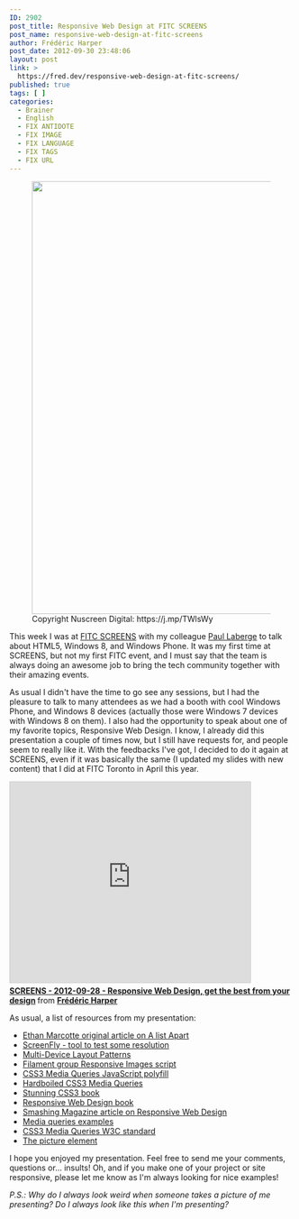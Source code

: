 ```yaml
---
ID: 2902
post_title: Responsive Web Design at FITC SCREENS
post_name: responsive-web-design-at-fitc-screens
author: Frédéric Harper
post_date: 2012-09-30 23:48:06
layout: post
link: >
  https://fred.dev/responsive-web-design-at-fitc-screens/
published: true
tags: [ ]
categories:
  - Brainer
  - English
  - FIX ANTIDOTE
  - FIX IMAGE
  - FIX LANGUAGE
  - FIX TAGS
  - FIX URL
---
```

<figure><img title="A35EiMKCYAE_t1i" src="http://fred.dev/wp-content/uploads/2012/09/A35EiMKCYAE_t1i.jpg" alt="" width="1024" height="768"/><figcaption> Copyright Nuscreen Digital: https://j.mp/TWlsWy</figcaption></figure><p>This week I was at <a href="https://www.fitc.ca/events/about/?event=134" target="_blank" rel="noopener noreferrer">FITC SCREENS</a> with my colleague <a href="https://twitter.com/plaberge" target="_blank" rel="noopener noreferrer">Paul Laberge</a> to talk about HTML5, Windows 8, and Windows Phone. It was my first time at SCREENS, but not my first FITC event, and I must say that the team is always doing an awesome job to bring the tech community together with their amazing events.</p><p>As usual I didn't have the time to go see any sessions, but I had the pleasure to talk to many attendees as we had a booth with cool Windows Phone, and Windows 8 devices (actually those were Windows 7 devices with Windows 8 on them). I also had the opportunity to speak about one of my favorite topics, Responsive Web Design. I know, I already did this presentation a couple of times now, but I still have requests for, and people seem to really like it. With the feedbacks I've got, I decided to do it again at SCREENS, even if it was basically the same (I updated my slides with new content) that I did at FITC Toronto in April this year.</p><p style="text-align:center"><div class="embed rich SlideShare"><iframe src="https://www.slideshare.net/slideshow/embed_code/key/oPldSfOja5kVM0" width="427" height="356" frameborder="0" marginwidth="0" marginheight="0" scrolling="no" style="border:1px solid #CCC;border-width:1px;margin-bottom:5px;max-width:100%" allowfullscreen> </iframe><div style="margin-bottom:5px"> <strong> <a href="https://www.slideshare.net/fredericharper/screens-20120928-responsive-web-design-get-the-best-from-your-design" title="SCREENS - 2012-09-28 - Responsive Web Design, get the best from your design" target="_blank" rel="noopener noreferrer">SCREENS - 2012-09-28 - Responsive Web Design, get the best from your design</a> </strong> from <strong><a href="https://www.slideshare.net/fredericharper" target="_blank" rel="noopener noreferrer">Frédéric Harper</a></strong></div></div></p><p style="text-align:left">As usual, a list of resources from my presentation:</p><ul><li><a href="https://www.alistapart.com/articles/responsive-web-design/" target="_blank" rel="noopener noreferrer">Ethan Marcotte original article on A list Apart</a></li><li><a href="https://quirktools.com/screenfly/" target="_blank" rel="noopener noreferrer">ScreenFly - tool to test some resolution</a></li><li><a href="https://www.lukew.com/ff/entry.asp?1514" target="_blank" rel="noopener noreferrer">Multi-Device Layout Patterns</a></li><li><a href="https://filamentgroup.com/examples/responsive-images/" target="_blank" rel="noopener noreferrer">Filament group Responsive Images script</a></li><li><a href="https://code.google.com/p/css3-mediaqueries-js/" target="_blank" rel="noopener noreferrer">CSS3 Media Queries JavaScript polyfill</a></li><li><a href="https://stuffandnonsense.co.uk/blog/about/hardboiled_css3_media_queries" target="_blank" rel="noopener noreferrer">Hardboiled CSS3 Media Queries</a></li><li><a href="https://www.stunningcss3.com/index.php" target="_blank" rel="noopener noreferrer">Stunning CSS3 book</a></li><li><a href="https://www.abookapart.com/products/responsive-web-design" target="_blank" rel="noopener noreferrer">Responsive Web Design book</a></li><li><a href="https://www.smashingmagazine.com/2011/07/22/responsive-web-design-techniques-tools-and-design-strategies/" target="_blank" rel="noopener noreferrer">Smashing Magazine article on Responsive Web Design</a></li><li><a href="https://mediaqueri.es/" target="_blank" rel="noopener noreferrer">Media queries examples</a></li><li><a href="https://www.w3.org/TR/css3-mediaqueries/" target="_blank" rel="noopener noreferrer">CSS3 Media Queries W3C standard</a></li><li><a href="https://dvcs.w3.org/hg/html-proposals/raw-file/tip/responsive-images/responsive-images.html" target="_blank" rel="noopener noreferrer">The picture element</a></li></ul><p>I hope you enjoyed my presentation. Feel free to send me your comments, questions or... insults! Oh, and if you make one of your project or site responsive, please let me know as I'm always looking for nice examples!</p><em>P.S.: Why do I always look weird when someone takes a picture of me presenting? Do I always look like this when I'm presenting?</em>